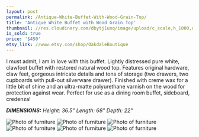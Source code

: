 ```yaml
---
layout: post
permalink: /Antique-White-Buffet-With-Wood-Grain-Top/
title: 'Antique White Buffet with Wood Grain Top'
thumbnail: //res.cloudinary.com/dbytj1unq/image/upload/c_scale,h_1000,q_80,w_1000/v1429061824/Oakdale-Boutique/Posts/2015-01-05-Antique-White-Buffet-With-Wood-Grain-Top/Thumbnail5.jpg
is_sold: true
price: '$450'
etsy_link: //www.etsy.com/shop/OakdaleBoutique
---
```


I must admit, I am in love with this buffet. Lightly distressed pure white, clawfoot buffet with restored natural wood top. Features original hardware, claw feet, gorgeous intricate details and tons of storage (two drawers, two cupboards with pull-out silverware drawer). Finished with creme wax for a little bit of shine and an ultra-matte polyurethane varnish on the wood for protection against wear. Perfect for use as a dining room buffet, sideboard, credenza! 

_**DIMENSIONS:** Height: 36.5" Length: 68" Depth: 22"_

![Photo of furniture][image1]
![Photo of furniture][image2]
![Photo of furniture][image3]
![Photo of furniture][image4]
![Photo of furniture][image5]
![Photo of furniture][image6]

<!-- Images -->
[image1]: //res.cloudinary.com/dbytj1unq/image/upload/c_limit,q_80,w_2000/v1429061815/Oakdale-Boutique/Posts/2015-01-05-Antique-White-Buffet-With-Wood-Grain-Top/IMG_8253.jpg

[image2]: //res.cloudinary.com/dbytj1unq/image/upload/c_scale,q_80,w_2000/v1429061817/Oakdale-Boutique/Posts/2015-01-05-Antique-White-Buffet-With-Wood-Grain-Top/IMG_8257.jpg

[image3]: //res.cloudinary.com/dbytj1unq/image/upload/c_limit,q_80,w_2000/v1429061820/Oakdale-Boutique/Posts/2015-01-05-Antique-White-Buffet-With-Wood-Grain-Top/IMG_8259.jpg

[image4]: //res.cloudinary.com/dbytj1unq/image/upload/c_limit,q_80,w_2000/v1429061817/Oakdale-Boutique/Posts/2015-01-05-Antique-White-Buffet-With-Wood-Grain-Top/IMG_8264.jpg

[image5]: //res.cloudinary.com/dbytj1unq/image/upload/c_limit,q_80,w_2000/v1429061811/Oakdale-Boutique/Posts/2015-01-05-Antique-White-Buffet-With-Wood-Grain-Top/IMG_8267.jpg

[image6]: //res.cloudinary.com/dbytj1unq/image/upload/c_limit,q_80,w_2000/v1429061809/Oakdale-Boutique/Posts/2015-01-05-Antique-White-Buffet-With-Wood-Grain-Top/IMG_8271.jpg
